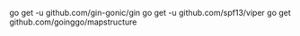 go get -u github.com/gin-gonic/gin
go get -u github.com/spf13/viper
go get github.com/goinggo/mapstructure
